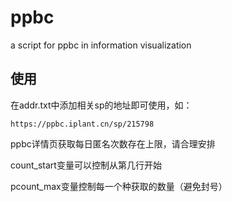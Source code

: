 # ppbc
 a script for ppbc in information visualization
## 使用
在addr.txt中添加相关sp的地址即可使用，如：
```
https://ppbc.iplant.cn/sp/215798
```
ppbc详情页获取每日匿名次数存在上限，请合理安排

count_start变量可以控制从第几行开始

pcount_max变量控制每一个种获取的数量（避免封号）